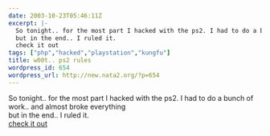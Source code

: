 ```yaml
---
date: 2003-10-23T05:46:11Z
excerpt: |-
  So tonight.. for the most part I hacked with the ps2. I had to do a bunch of work.. and almost broke everything
  but in the end.. I ruled it.
  check it out
tags: ["php","hacked","playstation","kungfu"]
title: w00t.. ps2 rules
wordpress_id: 654
wordpress_url: http://new.nata2.org/?p=654
---
```


So tonight.. for the most part I hacked with the ps2. I had to do a bunch of work.. and almost broke everything<br/>
but in the end.. I ruled it.<Br>
<a href="http://ironkungfu.com/wiki/index.php/PlaystationTwo">check it out</a>
